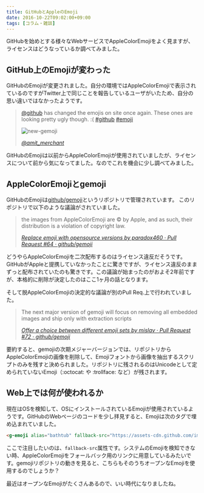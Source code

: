 ```yaml
---
title: GitHubとAppleのEmoji
date: 2016-10-22T09:02:00+09:00
tags: [コラム・雑談]
---
```


GitHubを始めとする様々なWebサービスでAppleColorEmojiをよく見ますが、ライセンスはどうなっているか調べてみました。

GitHub上のEmojiが変わった
-------------------------

GitHubのEmojiが変更されました。自分の環境ではAppleColorEmojiで表示されているのですがTwitter上で同じことを報告しているユーザがいたため、自分の思い違いではなかったようです。

> [@github](https://twitter.com/github) has changed the emojis on site once again. These ones are looking pretty ugly though. :( [#github](https://twitter.com/hashtag/github?src=hash) [#emoji](https://twitter.com/hashtag/emoji?src=hash)
>
> ![new-gemoji](/2016/10/22/gemoji-and-apple-color-emoji/gemoji-and-apple-color-emoji/CuJ4poxVYAQnoab.jpg)
>
> <cite>[@amit\_merchant](https://twitter.com/amit_merchant/status/784322193853259776)</cite>

GitHubのEmojiは以前からAppleColorEmojiが使用されていましたが、ライセンスについて前から気になってました。なのでこれを機会に少し調べてみました。

AppleColorEmojiとgemoji
-----------------------

GitHubのEmojiは[github/gemoji](https://github.com/github/gemoji)というリポジトリで管理されています。
このリポジトリで以下のような議論がされていました。

> the images from AppleColorEmoji are :copyright: by Apple, and as such, their
> distribution is a violation of copyright law.
>
> <cite>[Replace emoji with opensource versions by paradox460 · Pull Request #64 · github/gemoji](https://github.com/github/gemoji/pull/64)</cite>

どうやらAppleColorEmojiを二次配布するのはライセンス違反だそうです。GitHubがAppleと提携していなかったことに驚きですが、ライセンス違反のままずっと配布されていたのも驚きです。この議論が始まったのがおよそ2年前ですが、本格的に削除が決定したのはここ1ヶ月の話となります。

そして脱AppleColorEmojiの決定的な議論が別のPull Req.上で行われていました。

> The next major version of gemoji will focus on removing all embedded images
> and ship only with extraction scripts
>
> <cite>[Offer a choice between different emoji sets by mislav · Pull Request #72 · github/gemoji](https://github.com/github/gemoji/pull/72)</cite>

要約すると、gemojiの次期メジャーバージョンでは、リポジトリからAppleColorEmojiの画像を削除して、Emojiフォントから画像を抽出するスクリプトのみを残すと決められました。リポジトリに残されるのはUnicodeとして定められていないEmoji（:octocat: や :trollface: など）が残されます。

Web上では何が使われるか
-----------------------

現在はOSを検知して、OSにインストールされているEmojiが使用されているようです。GitHubのWebページのコードを少し拝見すると、Emojiは次のタグで埋め込まれていました。

```html
<g-emoji alias="bathtub" fallback-src="https://assets-cdn.github.com/images/icons/emoji/unicode/1f6c1.png" ios-version="6.0">
```

ここで注目したいのは、`fallback-src`属性です。システムのEmojiを検知できない時、AppleColorEmojiをフォールバック用のリンクに用意しているみたいです。gemojiリポジトリの動きを見ると、こちらもそのうちオープンなEmojiを使用するのでしょうか？

最近はオープンなEmojiがたくさんあるので、いい時代になりましたね。
